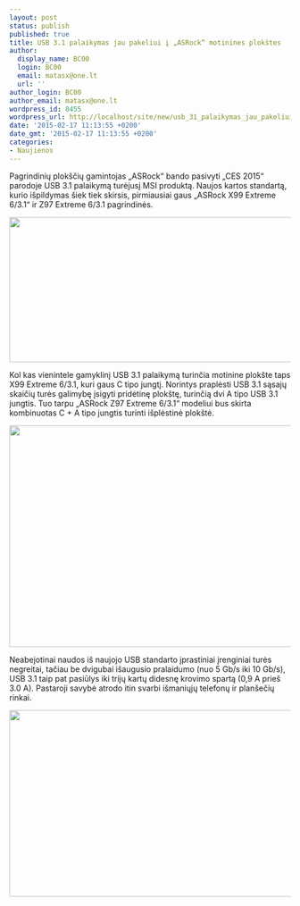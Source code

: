 ```yaml
---
layout: post
status: publish
published: true
title: USB 3.1 palaikymas jau pakeliui į „ASRock“ motinines plokštes
author:
  display_name: BC00
  login: BC00
  email: matasx@one.lt
  url: ''
author_login: BC00
author_email: matasx@one.lt
wordpress_id: 8455
wordpress_url: http://localhost/site/new/usb_31_palaikymas_jau_pakeliui_i_asrock_motinines_plokstes/
date: '2015-02-17 11:13:55 +0200'
date_gmt: '2015-02-17 11:13:55 +0200'
categories:
- Naujienos
---
```

<p>
	Pagrindinių plok&scaron;čių gamintojas &bdquo;ASRock&ldquo; bando pasivyti &bdquo;CES 2015&ldquo; parodoje USB 3.1 palaikymą turėjusį MSI produktą. Naujos kartos standartą, kurio i&scaron;pildymas &scaron;iek tiek skirsis, pirmiausiai gaus &bdquo;ASRock X99 Extreme 6/3.1&ldquo; ir Z97 Extreme 6/3.1 pagrindinės.</p>
<p>
	<img alt="" src="http://technews.lt/userfiles/ASRock-USB-3_1-motherboards-1024x512.jpg" style="width: 520px; height: 260px;" /></p>
<p>
	Kol kas vienintele gamyklinį USB 3.1 palaikymą turinčia motinine plok&scaron;te taps X99 Extreme 6/3.1, kuri gaus C tipo jungtį. Norintys praplėsti USB 3.1 sąsajų skaičių turės galimybę įsigyti pridėtinę plok&scaron;tę, turinčią dvi A tipo USB 3.1 jungtis. Tuo tarpu &bdquo;ASRock Z97 Extreme 6/3.1&ldquo; modeliui bus skirta kombinuotas C + A tipo jungtis turinti i&scaron;plėstinė plok&scaron;tė.</p>
<p>
	<img alt="" src="http://technews.lt/userfiles/Beyond-fast-with-USB-3_1-1024x782.jpg" style="width: 520px; height: 397px;" /></p>
<p>
	Neabejotinai naudos i&scaron; naujojo USB standarto įprastiniai įrenginiai turės negreitai, tačiau be dvigubai i&scaron;augusio pralaidumo (nuo 5 Gb/s iki 10 Gb/s), USB 3.1 taip pat pasiūlys iki trijų kartų didesnę krovimo spartą (0,9 A prie&scaron; 3.0 A). Pastaroji savybė atrodo itin svarbi i&scaron;maniųjų telefonų ir plan&scaron;ečių rinkai.</p>
<p>
	<img alt="" src="http://technews.lt/userfiles/Benefits-of-Type-C-USB-3_1-1024x657.jpg" style="width: 520px; height: 334px;" /></p>
